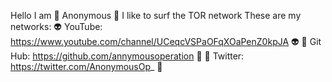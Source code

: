 Hello I am 🎩 Anonymous 🎩 I like to surf the TOR network These are my networks:
👽 YouTube: https://www.youtube.com/channel/UCeqcVSPaOFqXOaPenZ0kpJA 👽
👹 Git Hub: https://github.com/annymousoperation 👹
👻 Twitter: https://twitter.com/AnonymousOp_ 👻

<!---
annymousoperation/annymousoperation is a ✨ special ✨ repository because its `README.md` (this file) appears on your GitHub profile.
You can click the Preview link to take a look at your changes.
--->
